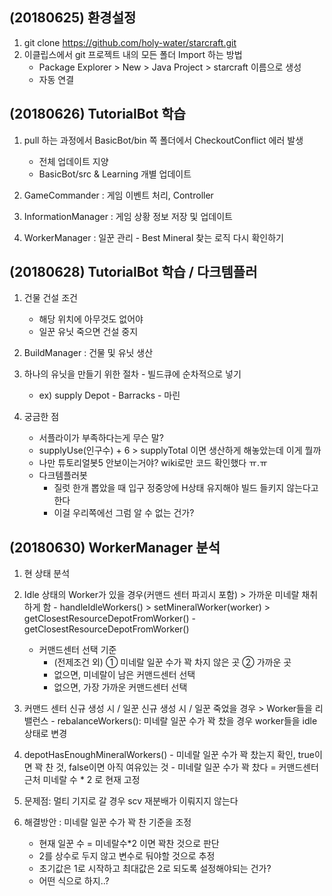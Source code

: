 ## (20180625) 환경설정

1. git clone https://github.com/holy-water/starcraft.git
2. 이클립스에서 git 프로젝트 내의 모든 폴더 Import 하는 방법
    - Package Explorer > New > Java Project > starcraft 이름으로 생성
    - 자동 연결
 
## (20180626) TutorialBot 학습

1. pull 하는 과정에서 BasicBot/bin 쪽 폴더에서 CheckoutConflict 에러 발생
    - 전체 업데이트 지양
    - BasicBot/src & Learning 개별 업데이트

2. GameCommander : 게임 이벤트 처리, Controller
3. InformationManager : 게임 상황 정보 저장 및 업데이트
4. WorkerManager : 일꾼 관리 - Best Mineral 찾는 로직 다시 확인하기

## (20180628) TutorialBot 학습 / 다크템플러
1. 건물 건설 조건
    - 해당 위치에 아무것도 없어야 
    - 일꾼 유닛 죽으면 건설 중지

2. BuildManager : 건물 및 유닛 생산

3. 하나의 유닛을 만들기 위한 절차 - 빌드큐에 순차적으로 넣기
    - ex) supply Depot - Barracks - 마린

4. 궁금한 점
    - 서플라이가 부족하다는게 무슨 말?
    - supplyUse(인구수) + 6 > supplyTotal 이면 생산하게 해놓았는데 이게 뭘까
    - 나만 튜토리얼봇5 안보이는거야? wiki로만 코드 확인했다 ㅠ.ㅠ
    - 다크템플러봇
      + 질럿 한개 뽑았을 때 입구 정중앙에 H상태 유지해야 빌드 들키지 않는다고 한다
      + 이걸 우리쪽에선 그럼 알 수 없는 건가?

## (20180630) WorkerManager 분석
1. 현 상태 분석
  1. Idle 상태의 Worker가 있을 경우(커맨드 센터 파괴시 포함) > 가까운 미네랄 채취하게 함
    - handleIdleWorkers() > setMineralWorker(worker) > getClosestResourceDepotFromWorker()
    - getClosestResourceDepotFromWorker()
      - 커맨드센터 선택 기준
        - (전제조건 외) ① 미네랄 일꾼 수가 꽉 차지 않은 곳 ② 가까운 곳
        - 없으면, 미네랄이 남은 커맨드센터 선택
        - 없으면, 가장 가까운 커맨드센터 선택
  2. 커맨드 센터 신규 생성 시 / 일꾼 신규 생성 시 / 일꾼 죽었을 경우 > Worker들을 리밸런스
    - rebalanceWorkers(): 미네랄 일꾼 수가 꽉 찼을 경우 worker들을 idle 상태로 변경
  3. depotHasEnoughMineralWorkers()
    - 미네랄 일꾼 수가 꽉 찼는지 확인, true이면 꽉 찬 것, false이면 아직 여유있는 것
    - 미네랄 일꾼 수가 꽉 찼다 = 커맨드센터 근처 미네랄 수 * 2 로 현재 고정

2. 문제점: 멀티 기지로 갈 경우 scv 재분배가 이뤄지지 않는다
3. 해결방안 : 미네랄 일꾼 수가 꽉 찬 기준을 조정
    - 현재 일꾼 수 = 미네랄수*2 이면 꽉찬 것으로 판단
    - 2를 상수로 두지 않고 변수로 둬야할 것으로 추정
    - 초기값은 1로 시작하고 최대값은 2로 되도록 설정해야되는 건가?
    - 어떤 식으로 하지..?
